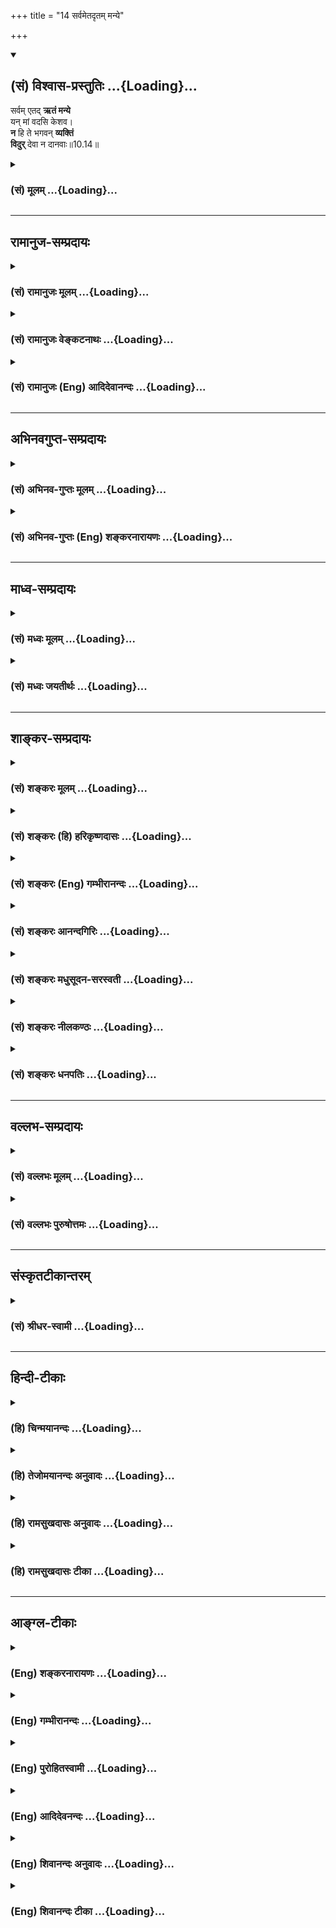 +++
title = "14 सर्वमेतदृतम् मन्ये"

+++
<div class="js_include" newlevelforh1="2" title="(सं) विश्वास-प्रस्तुतिः" unfilled url="/mahAbhAratam/shlokashaH/06-bhIShma-parva/03-bhagavad-gItA-parva/saMskRtam/vishvAsa-prastutiH/10_vibhUti-vistAra-yoga/14_sarvametadRtam_ma.md">
<details open><summary><h2>(सं) विश्वास-प्रस्तुतिः ...{Loading}...</h2></summary>

सर्वम् एतद् **ऋतं मन्ये**  
यन् मां वदसि केशव।  
**न** हि ते भगवन् **व्यक्तिं**  
**विदुर्** देवा न दानवाः॥10.14॥
</details>
</div>
<div class="js_include collapsed" newlevelforh1="3" title="(सं) मूलम्" unfilled url="/mahAbhAratam/shlokashaH/06-bhIShma-parva/03-bhagavad-gItA-parva/saMskRtam/mUlam/10_vibhUti-vistAra-yoga/14_sarvametadRtam_ma.md">
<details><summary><h3>(सं) मूलम् ...{Loading}...</h3></summary>

सर्वमेतदृतं मन्ये यन्मां वदसि केशव।  
न हि ते भगवन् व्यक्तिं विदुर्देवा न दानवाः।।10.14।।
</details>
</div>


_________________
## रामानुज-सम्प्रदायः
<div class="js_include collapsed" newlevelforh1="3" title="(सं) रामानुजः मूलम्" unfilled url="/mahAbhAratam/shlokashaH/06-bhIShma-parva/03-bhagavad-gItA-parva/saMskRtam/rAmAnujaH/mUlam/10_vibhUti-vistAra-yoga/14_sarvametadRtam_ma.md">
<details><summary><h3>(सं) रामानुजः मूलम् ...{Loading}...</h3></summary>

।।10.14।। अतः **सर्वम् एतद्** यथावस्थितवस्तुकथनं **मन्ये** न
प्रशंसाद्यभिप्रायम्। यद् मां प्रति अनन्यसाधारणम् अनवधिकातिशयं स्वाभाविकं
तव ऐश्वर्यं कल्याणगुणगणानन्त्यं च वदसि। अतो भगवन्
निरतिशयज्ञानशक्तिबलैश्वर्यवीर्यतेजसां निधे **ते व्यक्तिं**
व्यञ्जनप्रकारं न हि परिमितज्ञाना **देवा दानवाः** च **विदुः।**

</details>
</div>
<div class="js_include collapsed" newlevelforh1="3" title="(सं) रामानुजः वेङ्कटनाथः" unfilled url="/mahAbhAratam/shlokashaH/06-bhIShma-parva/03-bhagavad-gItA-parva/saMskRtam/rAmAnujaH/venkaTanAthaH/10_vibhUti-vistAra-yoga/14_sarvametadRtam_ma.md">
<details><summary><h3>(सं) रामानुजः वेङ्कटनाथः ...{Loading}...</h3></summary>

  
  
।।10.14।। सङ्गत्यर्थमाह -- अत इति। आप्ततमैराम्नायैर्महर्षिभिर्भवतापि
चोक्तत्वादिति भावः। ऋतं मन्ये इत्यस्याभिप्रेतमाहन प्रशंसाद्यभिप्रायमिति।
अन्येषु हि तद्गुणारोपणेन प्रशंसेत्यभिप्रायः। माम् इत्यनेनशिष्यस्तेऽहं
शाधि मां त्वां प्रपन्नम् \[2।7\] इत्यादिकमभिप्रेतम्। वदिरिह
शिष्टमनुवदन्नत्र शास्यर्थे वर्तमाने द्विकर्मकः। एवं शिष्टस्यानुभाषणं
शासनविशेषप्राधान्यार्थम्। अनन्यसाधारणमनवधिकातिशयमिति विशेषणाभ्यां
समाधिकराहित्यम्;स्वाभाविकमित्यनन्याधीनत्वं विवक्षितम्। अतो न
विदुरित्यर्थः। ज्ञानशक्तिबलैश्वर्यवीर्यतेजांस्यशेषतः। भगवच्छब्दवाच्यानि
विना हेयैर्गुणादिभिः \[वि.पु.6।5।79\] इति भगवत्पराशरवचनानुसारेण
देवादिभिरवेद्यत्वाय भगवच्छब्दार्थं दर्शयति -- निरतिशयज्ञानेत्यादिना।
व्यक्तिशब्दोऽत्रकिमात्मिकैवैषा भगवतो व्यक्ति इत्यादिष्विव न
विग्रहादिपरः; अप्रसक्तत्वात् अनन्तरं चापृच्छ्यमानत्वात्।
अतोवक्तुमर्हस्यशेषेण \[10।16\] इत्यनन्तरं विवक्षोःअन्ये
त्वत्प्रतिपादनप्रकारमपि न जानन्ति; किं पुनः प्रत्यक्षादिवत्प्रकाशनम्
इत्ययमर्थोऽपेक्षितत्वात्स्वीकार्य इत्यभिप्रायेणाह --
व्यञ्जनप्रकारमिति। अक्षरक्षरयोर्व्यक्तिमिच्छाम्यरिनिषूदन। उपलब्धुम्
इतिवत्। परिमितज्ञाना इति शब्दतात्पर्योक्तिः।  
  

</details>
</div>
<div class="js_include collapsed" newlevelforh1="3" title="(सं) रामानुजः (Eng) आदिदेवानन्दः" unfilled url="/mahAbhAratam/shlokashaH/06-bhIShma-parva/03-bhagavad-gItA-parva/saMskRtam/rAmAnujaH/english/AdidevAnandaH/10_vibhUti-vistAra-yoga/14_sarvametadRtam_ma.md">
<details><summary><h3>(सं) रामानुजः (Eng) आदिदेवानन्दः ...{Loading}...</h3></summary>

10.14 Therefore, I deem all this to be a statement of facts as they are in reality, and not merely an exaggeration - all this which You tell me of Your sovereign glory and infinite auspicious attributes which are unie, unbounded, unsurpassed and natural. Therefore, O Lord, O Treasure of unsurpassed knowledge, power, strength, sovereignty, valour and radiance! - neither the gods nor the demons who possess limited knowledge know 'Your manifestation', the way in which You manifest Yourself.

</details>
</div>


_________________
## अभिनवगुप्त-सम्प्रदायः
<div class="js_include collapsed" newlevelforh1="3" title="(सं) अभिनव-गुप्तः मूलम्" unfilled url="/mahAbhAratam/shlokashaH/06-bhIShma-parva/03-bhagavad-gItA-parva/saMskRtam/abhinava-guptaH/mUlam/10_vibhUti-vistAra-yoga/14_sarvametadRtam_ma.md">
<details><summary><h3>(सं) अभिनव-गुप्तः मूलम् ...{Loading}...</h3></summary>

।।10.14।। No commentary.  
  

</details>
</div>
<div class="js_include collapsed" newlevelforh1="3" title="(सं) अभिनव-गुप्तः (Eng) शङ्करनारायणः" unfilled url="/mahAbhAratam/shlokashaH/06-bhIShma-parva/03-bhagavad-gItA-parva/saMskRtam/abhinava-guptaH/english/shankaranArAyaNaH/10_vibhUti-vistAra-yoga/14_sarvametadRtam_ma.md">
<details><summary><h3>(सं) अभिनव-गुप्तः (Eng) शङ्करनारायणः ...{Loading}...</h3></summary>

10.14 Sri Abhinavagupta did not comment upon this sloka.

</details>
</div>


_________________
## माध्व-सम्प्रदायः
<div class="js_include collapsed" newlevelforh1="3" title="(सं) मध्वः मूलम्" unfilled url="/mahAbhAratam/shlokashaH/06-bhIShma-parva/03-bhagavad-gItA-parva/saMskRtam/madhvaH/mUlam/10_vibhUti-vistAra-yoga/14_sarvametadRtam_ma.md">
<details><summary><h3>(सं) मध्वः मूलम् ...{Loading}...</h3></summary>

।।10.12 -- 10.15।। ब्रह्म परिपूर्णम्। अथ कस्मादुच्यते परं ब्रह्म ৷৷.
बृहद्बृहत्या बृंहयति \[अ.शिर.4\] इति च श्रुतिः। बृह बृहि वृद्धाविति
पठन्ति। परमं यो महद्ब्रह्म \[म.भा.13।149।9\] इति च। विविधमासीदिति विभुः।
तथा हि वारुणशाखायाम् -- विभु प्रभु प्रथमं मेहनावतः \[ऋक्सं.2।7।2।5\] इति
स ह्येव प्रभावाद्विविधोऽभवत् इति। सोऽकामयत बहु स्यां प्रजायेय
\[तै.उ.2।6\] इत्यादेश्च।

</details>
</div>
<div class="js_include collapsed" newlevelforh1="3" title="(सं) मध्वः जयतीर्थः" unfilled url="/mahAbhAratam/shlokashaH/06-bhIShma-parva/03-bhagavad-gItA-parva/saMskRtam/madhvaH/jayatIrthaH/10_vibhUti-vistAra-yoga/14_sarvametadRtam_ma.md">
<details><summary><h3>(सं) मध्वः जयतीर्थः ...{Loading}...</h3></summary>

।।10.12 -- 10.15।। ब्रह्मविभुशब्दावैकार्थ्यपरिहाराय क्रमेण सप्रमाणकं
व्याचष्टे -- **ब्रह्मे**ति। परं वस्तु ब्रह्मेति कस्मादुच्यते बृहतिं
पूर्णं भवति बृंहयति पूरयति चान्यान्। बृहतेर्मन्प्रत्ययोऽमागमश्च। ईश्वरो
ब्रह्मणोऽन्यः स कथं परं ब्रह्मेत्युच्यते इत्यत उक्तम् -- **परममि**ति।
विविधमनेकरूपत्वेनाभवत्। मेहनावतः सेचकस्य भगवतः प्रथमं रूपं विभु प्रभु
चेत्येतदनूद्य व्याख्यायते। प्राभवत्समर्थोऽभवदिति प्रभुः विविधोऽभवदिति
विभुः। सोऽकामयत इति विविधभवने श्रुत्यन्तरम्। विप्रसम्भ्यो ड्वसंज्ञायाम्
\[अष्टा.3।2।180\] इति च स्मृतिः।

</details>
</div>


_________________
## शाङ्कर-सम्प्रदायः
<div class="js_include collapsed" newlevelforh1="3" title="(सं) शङ्करः मूलम्" unfilled url="/mahAbhAratam/shlokashaH/06-bhIShma-parva/03-bhagavad-gItA-parva/saMskRtam/shankaraH/mUlam/10_vibhUti-vistAra-yoga/14_sarvametadRtam_ma.md">
<details><summary><h3>(सं) शङ्करः मूलम् ...{Loading}...</h3></summary>

।।10.14।। --,**सर्वमेतत्** यथोक्तम् ऋषिभिः त्वया च एतत् **ऋतं** सत्यमेव
**मन्ये; यत् मां** प्रति **वदसि** भाषसे **हे केशव।** न **हि ते** तव
**भगवन्,**व्यक्तिं **प्रभवं** विदुः **न** देवाः; न दानवाः**।। यतः त्वं
देवादीनाम् आदिः; अतः --,**

</details>
</div>
<div class="js_include collapsed" newlevelforh1="3" title="(सं) शङ्करः (हि) हरिकृष्णदासः" unfilled url="/mahAbhAratam/shlokashaH/06-bhIShma-parva/03-bhagavad-gItA-parva/saMskRtam/shankaraH/hindI/harikRShNadAsaH/10_vibhUti-vistAra-yoga/14_sarvametadRtam_ma.md">
<details><summary><h3>(सं) शङ्करः (हि) हरिकृष्णदासः ...{Loading}...</h3></summary>

।।10.14।। हे केशव उपर्युक्त प्रकारसे ऋषियोंद्वारा और आपके द्वारा कही हुई
ये सब बातें जो कि आप मुझसे कह रहे हैं; मैं सत्य मानता हूँ क्योंकि हे
भगवन् आपकी उत्पत्तिको न देवता जानते हैं और न दानव ही जानते हैं।

</details>
</div>
<div class="js_include collapsed" newlevelforh1="3" title="(सं) शङ्करः (Eng) गम्भीरानन्दः" unfilled url="/mahAbhAratam/shlokashaH/06-bhIShma-parva/03-bhagavad-gItA-parva/saMskRtam/shankaraH/english/gambhIrAnandaH/10_vibhUti-vistAra-yoga/14_sarvametadRtam_ma.md">
<details><summary><h3>(सं) शङ्करः (Eng) गम्भीरानन्दः ...{Loading}...</h3></summary>

10.14 O Kesava, manye, I accept; to be rtam, true indeed; sarvam, all;
etat, this that has been said by sages and You; yat, which; vadasi, You
tell, speak; mam, to Me. Hi, certainly; bhagavan, O Lord; na devah,
neither the gods; na danavah, nor the demons; viduh, comprehend; te,
Your; vyaktim, glory \[Prabhavam in the Commentary is the same as
prabhavam, glory, the unalified State.\]. Since You are the origin of
the gods and others, therefore,

</details>
</div>
<div class="js_include collapsed" newlevelforh1="3" title="(सं) शङ्करः आनन्दगिरिः" unfilled url="/mahAbhAratam/shlokashaH/06-bhIShma-parva/03-bhagavad-gItA-parva/saMskRtam/shankaraH/AnandagiriH/10_vibhUti-vistAra-yoga/14_sarvametadRtam_ma.md">
<details><summary><h3>(सं) शङ्करः आनन्दगिरिः ...{Loading}...</h3></summary>

।।10.14।। ऋषिभिस्त्वया चोक्तत्वादुक्तं सर्वं सत्यमेवेति मम मनीषेत्याह --
**सर्वमिति।** किं तदित्याशङ्क्यात्मरूपमित्याह -- **यन्मामिति।**
देवादिभिः सर्वैरुच्यमानतया त्वद्रूपे
विशिष्टवक्तृग्रहणमनर्थकमित्याशङ्क्याह -- **नहीति।** प्रभवो नाम प्रभावो
निरुपाधिकस्वभावः; यदा देवादीनामपि दुर्विज्ञेयं तव रूपं तदा का कथा
मनुष्याणामित्यर्थः।

</details>
</div>
<div class="js_include collapsed" newlevelforh1="3" title="(सं) शङ्करः मधुसूदन-सरस्वती" unfilled url="/mahAbhAratam/shlokashaH/06-bhIShma-parva/03-bhagavad-gItA-parva/saMskRtam/shankaraH/madhusUdana-sarasvatI/10_vibhUti-vistAra-yoga/14_sarvametadRtam_ma.md">
<details><summary><h3>(सं) शङ्करः मधुसूदन-सरस्वती ...{Loading}...</h3></summary>

।।10.14।। सर्वमेतदुक्तमृषिभिश्च त्वया च तदृतं सत्यमेवाहं मन्ये यन्मां
प्रति वदसि केशव। नहि त्वद्वचसि मम कुत्राप्यप्रामाण्यशङ्का। तच्च
सर्वज्ञत्वात्त्वं जानासीति केशौ ब्रह्मरुद्रौ सर्वेशावप्यनुकम्प्यतया
वात्यवगच्छतीति व्युत्पत्तिमाश्रित्य निरतिशयैश्वर्यप्रतिपादकेन केशवपदेन
सूचितम्। अतो यदुक्तंन मे विदुः सुरगणाः प्रभवं न महर्षयः इत्यादि तत्तथैव
-- हि यस्मात् हे भगवन् समग्रैश्वर्यादिसंपन्न; ते तव व्यक्तिं प्रभावं
ज्ञानातिशयशालिनोऽपि देवा न विदुर्नापि दानवा न महर्षय इत्यपि द्रष्टव्यम्।

</details>
</div>
<div class="js_include collapsed" newlevelforh1="3" title="(सं) शङ्करः नीलकण्ठः" unfilled url="/mahAbhAratam/shlokashaH/06-bhIShma-parva/03-bhagavad-gItA-parva/saMskRtam/shankaraH/nIlakaNThaH/10_vibhUti-vistAra-yoga/14_sarvametadRtam_ma.md">
<details><summary><h3>(सं) शङ्करः नीलकण्ठः ...{Loading}...</h3></summary>

।।10.14।। व्यक्तिं प्रभवम्।

</details>
</div>
<div class="js_include collapsed" newlevelforh1="3" title="(सं) शङ्करः धनपतिः" unfilled url="/mahAbhAratam/shlokashaH/06-bhIShma-parva/03-bhagavad-gItA-parva/saMskRtam/shankaraH/dhanapatiH/10_vibhUti-vistAra-yoga/14_sarvametadRtam_ma.md">
<details><summary><h3>(सं) शङ्करः धनपतिः ...{Loading}...</h3></summary>

।।10.14।। एतस्सर्वं सत्यं मन्ये यन्भां वदसि केशव
ब्रह्मादीन्प्रत्यन्तर्यामितया गच्छतीति सः तस्य संबोधनं हे केशवेति।
ब्रह्मदिमुखेनापि त्वमेव वदसीति भावः। हि यस्मात्त तव व्यक्तिं प्रभावं
देवा न विदुःऐश्वर्यस्य समग्रस्य धर्मस्य यशसः श्रियः। वैराग्यस्य च
ज्ञानस्य षण्णां भग इदीङ्गना इत्युक्तो भगवांस्तत्वमेव स्वप्रभावं कथयितुं
समर्थोऽसि नत्वन्यः स्वसामर्थ्येनेति सूचयन्नाह -- हे भगवनन्निति।

</details>
</div>


_________________
## वल्लभ-सम्प्रदायः
<div class="js_include collapsed" newlevelforh1="3" title="(सं) वल्लभः मूलम्" unfilled url="/mahAbhAratam/shlokashaH/06-bhIShma-parva/03-bhagavad-gItA-parva/saMskRtam/vallabhaH/mUlam/10_vibhUti-vistAra-yoga/14_sarvametadRtam_ma.md">
<details><summary><h3>(सं) वल्लभः मूलम् ...{Loading}...</h3></summary>

।।10.12 -- 10.14।। एवं सकलेतरविसजातीयं भगवतो योगप्रभावं
तादृशविभूतिहेतुत्वं स्वानन्यजनकात्मत्वं च निशम्य तद्विस्तारं ज्ञातुकामो
भगवन्तं स्तुवन् अर्जुन उवाच -- परं ब्रह्मेति सप्तभिः
धर्मधर्म्यभिप्रायेण। इदं च सर्वं श्रुतेरिव प्रतिवाक्यभूतं भवान् परं
ब्रह्मेत्यादि। त्वामेवाहुः सर्वे ऋषयः; तथा महाभगवदीयो मर्यादापुष्टिभक्तः
देवर्षिर्नारदः आह असितो देवलो व्यासश्च -- एष नारायणः श्रीमान्
क्षीरार्णवनिकेतनः। नागपर्यङ्कमुत्सृज्य,ह्यागतो मधुरां पुरीम्
\[म.भा.3।88।24\] इति भारते। कृष्ण एव हि भूतानामुत्पत्तिरपि चाव्ययः।
कृष्णस्य हि कृते भूतमिदं विश्वं चराचरम् इत्यादीनि भूयांसि महर्षिवचनानि
श्रूयन्ते। भागवते \[10।37।10\] देवर्षिवचनं -- कृष्ण कृष्ण
प्रमेयात्मन्योगेश जगदीश्वर इत्यादि। स्वयं च ब्रवीषिअहं सर्वस्य प्रभवः
\[10।8\] इत्यादि। पुरुषोत्तम एव स्वमुखेन स्वस्वरूपं स्वमाहात्म्यं च
वदति; नान्य इति। तदेतत्सर्वोक्तत्वात्सत्यमेव मन्ये यन्मां त्वं च वदसि।
अतो भगवन् षडगुणपूण ज्ञानं त्वय्येव गुणः त्वद्दत्तमेवान्यत्रोद्भवतीति
नान्ये देवा दानवाश्च ते व्यक्तिं अनन्यसाधारणं योगप्रभावं
तत्तद्विभूतिरूपां व्यक्तिं च ते विदुः।

</details>
</div>
<div class="js_include collapsed" newlevelforh1="3" title="(सं) वल्लभः पुरुषोत्तमः" unfilled url="/mahAbhAratam/shlokashaH/06-bhIShma-parva/03-bhagavad-gItA-parva/saMskRtam/vallabhaH/puruShottamaH/10_vibhUti-vistAra-yoga/14_sarvametadRtam_ma.md">
<details><summary><h3>(सं) वल्लभः पुरुषोत्तमः ...{Loading}...</h3></summary>

  
  
।।10.14।। परोक्ते स्वानुभवाभावे न विश्वासः स्यादित्यत आह -- सर्वमेतदिति।
सर्वं पूर्वोक्तं परं ब्रह्म \[श्वे.उ.3।7गी.10।12\] इत्यादि अहं
स्वानुभवात् ऋतं सत्यं मन्ये। किञ्चन मे विदुः \[10।2\] इत्यादिना देवाः
क्रीडारूपाः। दानवाविरोधेऽपि मोक्षदातुः हे भगवन् ते व्यक्तिं प्राकट्यं
स्वरूपं वा न विदुरिति। केशव दुष्टगुणव्याप्तयोरपि मोक्षदायक यत् मां वदसि
एतत्सर्वं हि निश्चयेन ऋतं मन्ये।  
  

</details>
</div>


_________________
## संस्कृतटीकान्तरम्
<div class="js_include collapsed" newlevelforh1="3" title="(सं) श्रीधर-स्वामी" unfilled url="/mahAbhAratam/shlokashaH/06-bhIShma-parva/03-bhagavad-gItA-parva/saMskRtam/shrIdhara-svAmI/10_vibhUti-vistAra-yoga/14_sarvametadRtam_ma.md">
<details><summary><h3>(सं) श्रीधर-स्वामी ...{Loading}...</h3></summary>

।।10.14।। अतो ममेदानीं त्वदैश्वर्येऽसंभावना निवृत्तेत्याह **--
सर्वमिति।** एतद्भवानेव परं ब्रह्मेत्यादि सर्वमप्यृतं सत्यं मन्ये यन्मां
प्रति त्वं कथयसिन मे विदुः सुरगणा इत्यादि तदपि सत्यमेव मन्य इत्याह **--
न हीति।** हे भगवन्; तव व्यक्तिं देवा न विदुः।
अस्मदनुग्रहार्थमियमभिव्यक्तिरिति न जानन्ति। दानवाश्चास्मन्निग्रहार्थमिति
न विदुरेवेति।

</details>
</div>


_________________
## हिन्दी-टीकाः
<div class="js_include collapsed" newlevelforh1="3" title="(हि) चिन्मयानन्दः" unfilled url="/mahAbhAratam/shlokashaH/06-bhIShma-parva/03-bhagavad-gItA-parva/hindI/chinmayAnandaH/10_vibhUti-vistAra-yoga/14_sarvametadRtam_ma.md">
<details><summary><h3>(हि) चिन्मयानन्दः ...{Loading}...</h3></summary>

।।10.14।। यहाँ अर्जुन अपने मन के भावों को स्पष्ट करते हुए गुरु के प्रति
अपनी अटूट श्रद्धा को भी व्यक्त करता है जो कुछ आप मेरे प्रति कहते हैं उसे
मैं सत्य मानता हूँ। केशव शब्द का अर्थ है जिनके केश सुन्दर हैं अथवा केशि
नामक असुर का वध करने वाले। यद्यपि वह श्रीकृष्ण के कथन को सत्य मानता है;
परन्तु वह उनके सम्पूर्ण आशय को ग्रहण नहीं कर पाता। तात्पर्य यह है कि उसे
हृदय से भगवान के वचनों में पूर्ण विश्वास है; किन्तु उसकी बुद्धि अभी भी
असन्तुष्ट ही है। ज्ञानपिपासा के वशीभूत अर्जुन का असन्तुष्ट व्यक्तित्व
मानो कराहता है । यह ज्ञानपिपासा दूसरी पंक्ति में प्रतिध्वनित होती है
जहाँ वह कहता है आपके व्यक्तित्व को न देवता जानते है और न दानव। दानव दनु
के पुत्र थे; जो प्राय स्वर्ग पर आक्रमण करते रहते थे; यज्ञयागादि में बाधा
पहुँचाते थे और आसुरी जीवन जीते थे। इसके विपरीत; पुराणों के वर्णनानुसार;
देवतागण स्वर्ग के निवासी हैं जो र्मत्य मानवों की अपेक्षा शारीरिक; मानसिक
और बौद्धिक क्षमताओं में अधिक शक्तिशाली होते हैं। वैयक्तिक दृष्टि से; देव
और दानव हमारे मन की क्रमश शुभ और अशुभ प्रवृत्तियों के प्रतीक हैं। जब
अर्जुन कहता है कि आत्मा के स्वरूप का निर्धारण न तो सूक्ष्म और शुभ के
दर्शन के समान हो सकता है; और न ही दानवी प्रवृत्ति के समान; तब उसकी
निराशा स्पष्ट झलकती है। न तो हमारी दैवी प्रवृत्तियां सत्य का आलिंगन कर
सकती हैं; और न ही दानवी गुण उसको युद्ध के लिए आह्वान करके शत्रु रूप में
हमारे सामने ला सकते हैं। जगत् में हम वस्तुओं या व्यक्तियों को केवल दो
रूप में मिलते हैं प्रिय और अप्रिय अथवा मित्र और शत्रु के रूप में। आत्मा
के व्यक्तित्व की पहचान इन दोनों ही प्रकारों से नहीं हो सकती; क्योंकि वह
योग और विभूति की अभिव्यक्तियों में द्रष्टा है। यदि सत्य को कोई नहीं जान
सकता है; तो फिर अर्जुन भगवान् श्रीकृष्ण से उसका वर्णन करने का अनुरोध
क्यों करता है उनमें ऐसा कौन सा विशेष गुण है; जिसके कारण वे उस वस्तु का
वर्णन करने में समर्थ हैं; जिसे अन्य कोई जान भी नहीं पाता है

</details>
</div>
<div class="js_include collapsed" newlevelforh1="3" title="(हि) तेजोमयानन्दः अनुवादः" unfilled url="/mahAbhAratam/shlokashaH/06-bhIShma-parva/03-bhagavad-gItA-parva/hindI/tejomayAnandaH/anuvAdaH/10_vibhUti-vistAra-yoga/14_sarvametadRtam_ma.md">
<details><summary><h3>(हि) तेजोमयानन्दः अनुवादः ...{Loading}...</h3></summary>

।।10.14।। हे केशव ! जो कुछ भी आप मेरे प्रति कहते हैं, इस सबको मैं सत्य
मानता हूँ। हे भगवन्, आपके (वास्तविक) स्वरूप को न देवता जानते हैं और न
दानव।।

</details>
</div>
<div class="js_include collapsed" newlevelforh1="3" title="(हि) रामसुखदासः अनुवादः" unfilled url="/mahAbhAratam/shlokashaH/06-bhIShma-parva/03-bhagavad-gItA-parva/hindI/rAmasukhadAsaH/anuvAdaH/10_vibhUti-vistAra-yoga/14_sarvametadRtam_ma.md">
<details><summary><h3>(हि) रामसुखदासः अनुवादः ...{Loading}...</h3></summary>

।।10.14।। हे केशव ! मेरेसे आप जो कुछ कह रहे हैं, यह सब मैं सत्य मानता
हूँ। हे भगवन् ! आपके प्रकट होनेको न तो देवता जानते हैं और न दानव ही
जानते हैं।

</details>
</div>
<div class="js_include collapsed" newlevelforh1="3" title="(हि) रामसुखदासः टीका" unfilled url="/mahAbhAratam/shlokashaH/06-bhIShma-parva/03-bhagavad-gItA-parva/hindI/rAmasukhadAsaH/TIkA/10_vibhUti-vistAra-yoga/14_sarvametadRtam_ma.md">
<details><summary><h3>(हि) रामसुखदासः टीका ...{Loading}...</h3></summary>

।।10.14।।***व्याख्या --*'सर्वमेतदृतं मन्ये यन्मां वदसि केशव '--** क नाम
ब्रह्माका है, 'अ' नाम विष्णुका है, 'ईश' नाम शंकरका है और 'व' नाम वपु
अर्थात् स्वरूपका है। इस प्रकार ब्रह्मा, विष्णु, और शंकर जिसके स्वरूप
हैं, उसको **'केशव'** कहते हैं। अर्जुनका यहाँ **'केशव'** सम्बोधन देनेका
तात्पर्य है कि आप ही,संसारकी उत्पत्ति, स्थिति और संहार करनेवाले हैं।

</details>
</div>


_________________
## आङ्ग्ल-टीकाः
<div class="js_include collapsed" newlevelforh1="3" title="(Eng) शङ्करनारायणः" unfilled url="/mahAbhAratam/shlokashaH/06-bhIShma-parva/03-bhagavad-gItA-parva/english/shankaranArAyaNaH/10_vibhUti-vistAra-yoga/14_sarvametadRtam_ma.md">
<details><summary><h3>(Eng) शङ्करनारायणः ...{Loading}...</h3></summary>

10.14. What You tell me, I take all to be true, O Kesava ! For, O Bhagavat, neither the gods nor the great seers know Your manifestation.

</details>
</div>
<div class="js_include collapsed" newlevelforh1="3" title="(Eng) गम्भीरानन्दः" unfilled url="/mahAbhAratam/shlokashaH/06-bhIShma-parva/03-bhagavad-gItA-parva/english/gambhIrAnandaH/10_vibhUti-vistAra-yoga/14_sarvametadRtam_ma.md">
<details><summary><h3>(Eng) गम्भीरानन्दः ...{Loading}...</h3></summary>

10.14 O Kesava, I accept to be true all this which You tell me.
Certainly, O Lord, neither the gods nor the demons comprehend Your glory.

</details>
</div>
<div class="js_include collapsed" newlevelforh1="3" title="(Eng) पुरोहितस्वामी" unfilled url="/mahAbhAratam/shlokashaH/06-bhIShma-parva/03-bhagavad-gItA-parva/english/purohitasvAmI/10_vibhUti-vistAra-yoga/14_sarvametadRtam_ma.md">
<details><summary><h3>(Eng) पुरोहितस्वामी ...{Loading}...</h3></summary>

10.14 I believe in what Thou hast said, my Lord! For neither the godly not the godless comprehend Thy manifestation.

</details>
</div>
<div class="js_include collapsed" newlevelforh1="3" title="(Eng) आदिदेवनन्दः" unfilled url="/mahAbhAratam/shlokashaH/06-bhIShma-parva/03-bhagavad-gItA-parva/english/AdidevanandaH/10_vibhUti-vistAra-yoga/14_sarvametadRtam_ma.md">
<details><summary><h3>(Eng) आदिदेवनन्दः ...{Loading}...</h3></summary>

10.14 I deem as true all this that you say to Me, O Krsna. Verily O Lord, neither the gods nor the demons know Your manifestation.

</details>
</div>
<div class="js_include collapsed" newlevelforh1="3" title="(Eng) शिवानन्दः अनुवादः" unfilled url="/mahAbhAratam/shlokashaH/06-bhIShma-parva/03-bhagavad-gItA-parva/english/shivAnandaH/anuvAdaH/10_vibhUti-vistAra-yoga/14_sarvametadRtam_ma.md">
<details><summary><h3>(Eng) शिवानन्दः अनुवादः ...{Loading}...</h3></summary>

10.14 I believe all this that Thou sayest to me to be true, O Krishna;
verily, O blessed Lord! neither the gods nor the demons know Thy manifestation (origin).

</details>
</div>
<div class="js_include collapsed" newlevelforh1="3" title="(Eng) शिवानन्दः टीका" unfilled url="/mahAbhAratam/shlokashaH/06-bhIShma-parva/03-bhagavad-gItA-parva/english/shivAnandaH/TIkA/10_vibhUti-vistAra-yoga/14_sarvametadRtam_ma.md">
<details><summary><h3>(Eng) शिवानन्दः टीका ...{Loading}...</h3></summary>

10.14 सर्वम् all; एतत् this; ऋतम् true; मन्ये (I) think; यत् which; माम्
to me; वदसि (Thou) sayest; केशव O Krishna; न not; हि verily; ते Thy;
भगवन् O blessed Lord; व्यक्तिम् manifestation; विदुः know; देवाः gods; न
not; दानवाः demons.Commentary Bhagavan is He; in whom ever exist the six attributes in their fullness; viz.; Jnana (wisdom); Vairagya
(dispassion); Aisvarya (lordship); Dharma (virtue); Sri (wealth) and Bala (omnipotence). Also; He Who knows the origin; dissolution and the future of all beings and Who is omniscient; is called Bhagavan.Vyakti Origin.Danavah Demons or the Titans.Arjuna addresses the Lord as Keshava
(Lord of all) because the Lord knows what is going on in his mind; as He is omniscient. As the Lord is the source of the gods; the demons and others; they cannot comprehend His manifestation or origin. (Cf.IV.6)

</details>
</div>
